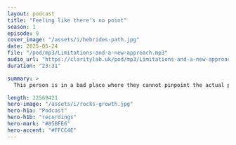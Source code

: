 ```yaml
---
layout: podcast
title: "Feeling like there's no point"
season: 1
episode: 9
cover_image: "/assets/i/hebrides-path.jpg"
date: 2025-05-24
file: "/pod/mp3/Limitations-and-a-new-approach.mp3"
audio_url: "https://claritylab.uk/pod/mp3/Limitations-and-a-new-approach.mp3"
duration: "23:31"

summary: >
  This person is in a bad place where they cannot pinpoint the actual problem solve. This creates a sense of being stuck. We look at how the toolkit might be helpful to someone who is experiencing these negative challenges.

length: 22569421
hero-image: "/assets/i/rocks-growth.jpg"
hero-h1a: "Podcast"
hero-h1b: "recordings"
hero-mark: "#85BFE6"
hero-accent: "#FFCC4E"
---
```


<!-- ffmpeg -i input.wav -ac 2 -b:a 128k -ar 44100 output.mp3 -->

